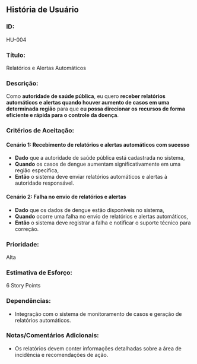 ## **História de Usuário**

### **ID:**  
HU-004

### **Título:**  
Relatórios e Alertas Automáticos

### **Descrição:**  
Como **autoridade de saúde pública**, eu quero **receber relatórios automáticos e alertas quando houver aumento de casos em uma determinada região** para que **eu possa direcionar os recursos de forma eficiente e rápida para o controle da doença**.

### **Critérios de Aceitação:**

#### Cenário 1: Recebimento de relatórios e alertas automáticos com sucesso
- **Dado** que a autoridade de saúde pública está cadastrada no sistema,
- **Quando** os casos de dengue aumentam significativamente em uma região específica,
- **Então** o sistema deve enviar relatórios automáticos e alertas à autoridade responsável.

#### Cenário 2: Falha no envio de relatórios e alertas
- **Dado** que os dados de dengue estão disponíveis no sistema,
- **Quando** ocorre uma falha no envio de relatórios e alertas automáticos,
- **Então** o sistema deve registrar a falha e notificar o suporte técnico para correção.

### **Prioridade:**  
Alta

### **Estimativa de Esforço:**  
6 Story Points

### **Dependências:**  
- Integração com o sistema de monitoramento de casos e geração de relatórios automáticos.

### **Notas/Comentários Adicionais:**
- Os relatórios devem conter informações detalhadas sobre a área de incidência e recomendações de ação.
